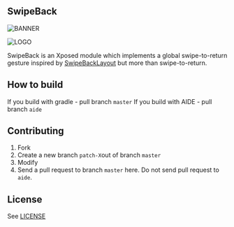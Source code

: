 SwipeBack
---
![BANNER](https://raw.githubusercontent.com/PaperAirplane-Dev-Team/SwipeBack/master/art/banner.png)

![LOGO](https://raw.githubusercontent.com/PaperAirplane-Dev-Team/SwipeBack/master/art/Logo_FullSize_512.png)

SwipeBack is an Xposed module which implements a global swipe-to-return gesture inspired by [SwipeBackLayout](https://github.com/Ikew0ng/SwipeBackLayout) but more than swipe-to-return.

How to build
---
If you build with gradle - pull branch `master`
If you build with AIDE - pull branch `aide`

Contributing
---
1. Fork
2. Create a new branch `patch-X`out of branch `master`
3. Modify
4. Send a pull request to branch `master` here. Do not send pull request to `aide`.

License
---
See [LICENSE](https://raw.githubusercontent.com/PaperAirplane-Dev-Team/SwipeBack/master/LICENSE)
